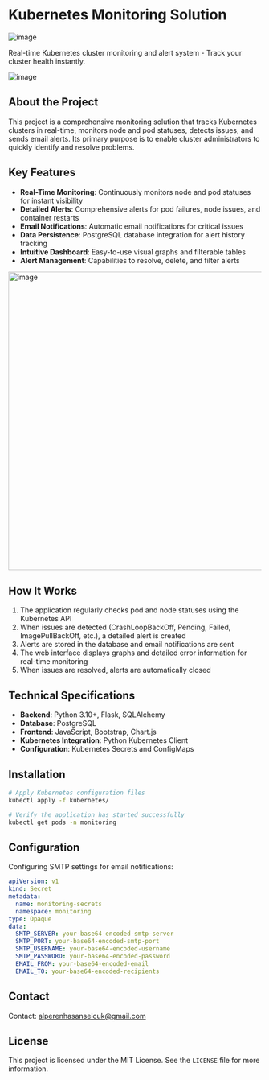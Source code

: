 # Kubernetes Monitoring Solution

![image](https://github.com/user-attachments/assets/12d0bed1-4f61-446a-8cc2-511073a00ed6)


Real-time Kubernetes cluster monitoring and alert system - Track your cluster health instantly.

![image](https://github.com/user-attachments/assets/776f6b2a-1740-4858-a1bf-62d83e811dd8)


## About the Project

This project is a comprehensive monitoring solution that tracks Kubernetes clusters in real-time, monitors node and pod statuses, detects issues, and sends email alerts. Its primary purpose is to enable cluster administrators to quickly identify and resolve problems.

## Key Features

- **Real-Time Monitoring**: Continuously monitors node and pod statuses for instant visibility
- **Detailed Alerts**: Comprehensive alerts for pod failures, node issues, and container restarts
- **Email Notifications**: Automatic email notifications for critical issues
- **Data Persistence**: PostgreSQL database integration for alert history tracking
- **Intuitive Dashboard**: Easy-to-use visual graphs and filterable tables
- **Alert Management**: Capabilities to resolve, delete, and filter alerts

<img width="593" alt="image" src="https://github.com/user-attachments/assets/9cda3a53-5dca-4d00-ada8-e2c76e6d12f0" />


## How It Works

1. The application regularly checks pod and node statuses using the Kubernetes API
2. When issues are detected (CrashLoopBackOff, Pending, Failed, ImagePullBackOff, etc.), a detailed alert is created
3. Alerts are stored in the database and email notifications are sent
4. The web interface displays graphs and detailed error information for real-time monitoring
5. When issues are resolved, alerts are automatically closed

## Technical Specifications

- **Backend**: Python 3.10+, Flask, SQLAlchemy
- **Database**: PostgreSQL
- **Frontend**: JavaScript, Bootstrap, Chart.js
- **Kubernetes Integration**: Python Kubernetes Client
- **Configuration**: Kubernetes Secrets and ConfigMaps

## Installation

```bash
# Apply Kubernetes configuration files
kubectl apply -f kubernetes/

# Verify the application has started successfully
kubectl get pods -n monitoring
```

## Configuration

Configuring SMTP settings for email notifications:

```yaml
apiVersion: v1
kind: Secret
metadata:
  name: monitoring-secrets
  namespace: monitoring
type: Opaque
data:
  SMTP_SERVER: your-base64-encoded-smtp-server
  SMTP_PORT: your-base64-encoded-smtp-port
  SMTP_USERNAME: your-base64-encoded-username
  SMTP_PASSWORD: your-base64-encoded-password
  EMAIL_FROM: your-base64-encoded-email
  EMAIL_TO: your-base64-encoded-recipients
```

## Contact

Contact: [alperenhasanselcuk@gmail.com](mailto:alperenhasanselcuk@gmail.com)

## License

This project is licensed under the MIT License. See the `LICENSE` file for more information.

